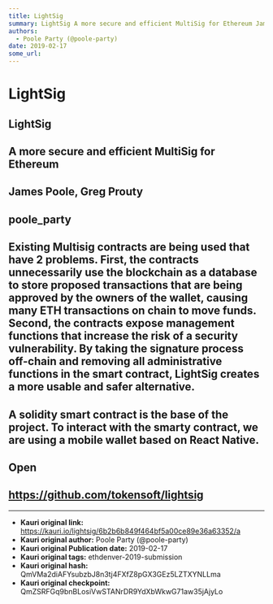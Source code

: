 ```yaml
---
title: LightSig
summary: LightSig A more secure and efficient MultiSig for Ethereum James Poole, Greg Prouty poole_party Existing Multisig contracts are being used that have 2 problems. First, the contracts unnecessarily use the blockchain as a database to store proposed transactions that are being approved by the owners of the wallet, causing many ETH transactions on chain to move funds. Second, the contracts expose management functions that increase the risk of a security vulnerability. By taking the signature process
authors:
  - Poole Party (@poole-party)
date: 2019-02-17
some_url: 
---
```


# LightSig




## LightSig


## A more secure and efficient MultiSig for Ethereum


## James Poole, Greg Prouty


## poole_party


## Existing Multisig contracts are being used that have 2 problems.  First, the contracts unnecessarily use the blockchain as a database to store proposed transactions that are being approved by the owners of the wallet, causing many ETH transactions on chain to move funds.  Second, the contracts expose management functions that increase the risk of a security vulnerability.  By taking the signature process off-chain and removing all administrative functions in the smart contract, LightSig creates a more usable and safer alternative.


## A solidity smart contract is the base of the project.  To interact with the smarty contract, we are using a mobile wallet based on React Native.


## Open


## https://github.com/tokensoft/lightsig







---

- **Kauri original link:** https://kauri.io/lightsig/6b2b6b849f464bf5a00ce89e36a63352/a
- **Kauri original author:** Poole Party (@poole-party)
- **Kauri original Publication date:** 2019-02-17
- **Kauri original tags:** ethdenver-2019-submission
- **Kauri original hash:** QmVMa2diAFYsubzbJ8n3tj4FXfZ8pGX3GEz5LZTXYNLLma
- **Kauri original checkpoint:** QmZSRFGq9bnBLosiVwSTANrDR9YdXbWkwG71aw35jAjyLo



